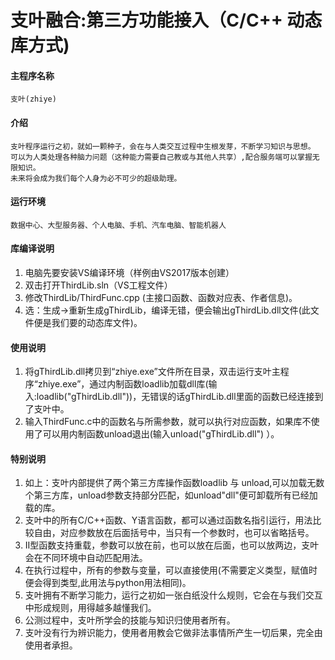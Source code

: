 # 支叶融合:第三方功能接入（C/C++ 动态库方式)

#### 主程序名称
    支叶(zhiye)

#### 介绍
    支叶程序运行之初，就如一颗种子，会在与人类交互过程中生根发芽，不断学习知识与思想。
    可以为人类处理各种脑力问题（这种能力需要自己教或与其他人共享）,配合服务端可以掌握无限知识。
    未来将会成为我们每个人身为必不可少的超级助理。


#### 运行环境
    数据中心、大型服务器、个人电脑、手机、汽车电脑、智能机器人


#### 库编译说明
1.  电脑先要安装VS编译环境（样例由VS2017版本创建）
2.  双击打开ThirdLib.sln（VS工程文件）
3.  修改ThirdLib/ThirdFunc.cpp (主接口函数、函数对应表、作者信息)。
4.  选：生成->重新生成gThirdLib，编译无错，便会输出gThirdLib.dll文件(此文件便是我们要的动态库文件)。

#### 使用说明
1.  将gThirdLib.dll拷贝到“zhiye.exe”文件所在目录，双击运行支叶主程序“zhiye.exe”，通过内制函数loadlib加载dll库(输入:loadlib("gThirdLib.dll"))，无错误的话gThirdLib.dll里面的函数已经连接到了支叶中。
2.  输入ThirdFunc.c中的函数名与所需参数，就可以执行对应函数，如果库不使用了可以用内制函数unload退出(输入unload("gThirdLib.dll") ）。


#### 特别说明
1.  如上：支叶内部提供了两个第三方库操作函数loadlib 与 unload,可以加载无数个第三方库，unload参数支持部分匹配，如unload"dll"便可卸载所有已经加载的库。
2.  支叶中的所有C/C++函数、Y语言函数，都可以通过函数名指引运行，用法比较自由，对应参数放在后面括号中，当只有一个参数时，也可以省略括号。
3.  II型函数支持重载，参数可以放在前，也可以放在后面，也可以放两边，支叶会在不同环境中自动匹配用法。
4.  在执行过程中，所有的参数与变量，可以直接使用(不需要定义类型，赋值时便会得到类型,此用法与python用法相同)。
5.  支叶拥有不断学习能力，运行之初如一张白纸没什么规则，它会在与我们交互中形成规则，用得越多越懂我们。
6.  公测过程中，支叶所学会的技能与知识归使用者所有。
7.  支叶没有行为辨识能力，使用者用教会它做非法事情所产生一切后果，完全由使用者承担。
